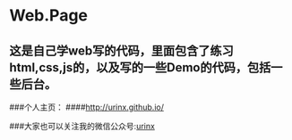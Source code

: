 Web.Page
========

这是自己学web写的代码，里面包含了练习html,css,js的，以及写的一些Demo的代码，包括一些后台。
-----------------------------------------------------------------------------------------

###个人主页：
####http://urinx.github.io/

###大家也可以关注我的微信公众号:[urinx](http://weixin.sogou.com/gzh?openid=oIWsFt6BhfHwKUIyFvNp6A6JEsGM)
